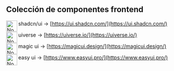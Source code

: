 ## Colección de componentes frontend

shadcn/ui <img align="left" alt="Node" width="30px" style="padding-right:0px;" src="https://i.imgur.com/EEYpOeh.png" /> → [https://ui.shadcn.com/](https://ui.shadcn.com/)

uiverse <img align="left" alt="Node" width="30px" style="padding-right:0px;" src="https://i.imgur.com/qBcr8Ph.png" /> → [https://uiverse.io/](https://uiverse.io/)

magic ui <img align="left" alt="Node" width="30px" style="padding-right:0px;" src="https://magicui.design/icon.png" /> → [https://magicui.design/](https://magicui.design/)

easy ui <img align="left" alt="Node" width="30px" style="padding-right:0px;" src="https://pub-0cd6f9d4131f4f79ac40219248ae64db.r2.dev/logo.svg" /> → [https://www.easyui.pro/](https://www.easyui.pro/)
